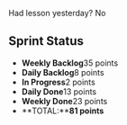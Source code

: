 Had lesson yesterday? No

## Sprint Status
-   **Weekly Backlog**35 points
-   **Daily Backlog**8 points
-   **In Progress**2 points
-   **Daily Done**13 points
-   **Weekly Done**23 points
-   **TOTAL:****81 points**